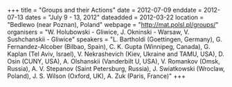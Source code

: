 +++
title = "Groups and their Actions"
date = 2012-07-09
enddate = 2012-07-13
dates = "July 9 - 13, 2012"
dateadded = 2012-03-22
location = "Bedlewo (near Poznan), Poland"
webpage = "http://mat.polsl.pl/groups/"
organisers = "W. Holubowski - Gliwice, J. Okninski - Warsaw, V. Sushchanskii - Gliwice"
speakers = "L. Bartholdi (Goettingen, Germany), G. Fernandez-Alcober (Bilbao, Spain), C. K. Gupta (Winnipeg, Canada), G. Kaplan (Tel Aviv, Israel), V. Nekrashevich (Kiev, Ukraine and TAMU, USA), D. Osin (CUNY, USA), A. Olshanskii (Vanderbilt U, USA), V. Romankov (Omsk, Russia), A. V. Stepanov (Saint Petersburg, Russia), J. Swiatkowski (Wroclaw, Poland), J. S. Wilson (Oxford, UK), A. Zuk (Paris, France)"
+++
